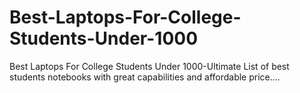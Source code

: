 # Best-Laptops-For-College-Students-Under-1000
Best Laptops For College Students Under 1000-Ultimate List of best students notebooks with great capabilities and affordable price....
